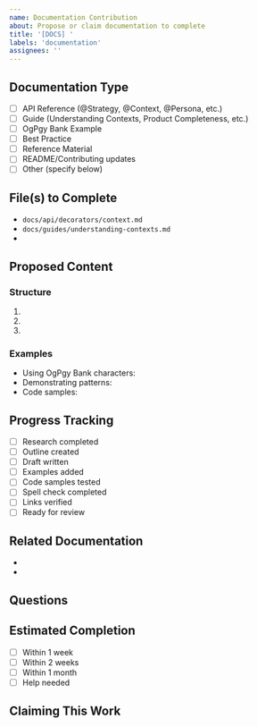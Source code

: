 ```yaml
---
name: Documentation Contribution
about: Propose or claim documentation to complete
title: '[DOCS] '
labels: 'documentation'
assignees: ''
---
```


## Documentation Type

<!-- Check one -->

- [ ] API Reference (@Strategy, @Context, @Persona, etc.)
- [ ] Guide (Understanding Contexts, Product Completeness, etc.)
- [ ] OgPgy Bank Example
- [ ] Best Practice
- [ ] Reference Material
- [ ] README/Contributing updates
- [ ] Other (specify below)

## File(s) to Complete

<!-- List the specific file(s) you want to work on or are proposing -->

- `docs/api/decorators/context.md`
- `docs/guides/understanding-contexts.md`
-

## Proposed Content

<!-- Describe what you plan to add -->

### Structure

<!-- Outline the main sections you plan to include -->

1.
2.
3.

### Examples

<!-- If applicable, describe what examples you'll include -->

- Using OgPgy Bank characters:
- Demonstrating patterns:
- Code samples:

## Progress Tracking

<!-- If working on this, update progress here -->

- [ ] Research completed
- [ ] Outline created
- [ ] Draft written
- [ ] Examples added
- [ ] Code samples tested
- [ ] Spell check completed
- [ ] Links verified
- [ ] Ready for review

## Related Documentation

<!-- Links to related docs that might help -->

-
-

## Questions

<!-- Any questions before starting? -->

## Estimated Completion

<!-- When do you expect to have this ready? -->

- [ ] Within 1 week
- [ ] Within 2 weeks
- [ ] Within 1 month
- [ ] Help needed

## Claiming This Work

<!-- If you want to work on this, comment below:
"I'd like to work on this documentation" -->
